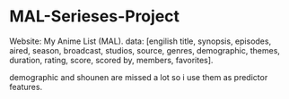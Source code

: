 # MAL-Serieses-Project

Website: My Anime List (MAL).
data: [engilish title, synopsis, episodes, aired, season, broadcast, studios, source, genres, demographic, themes, duration, rating, score, scored by, members, favorites].

demographic and shounen are missed a lot so i use them as predictor features.
